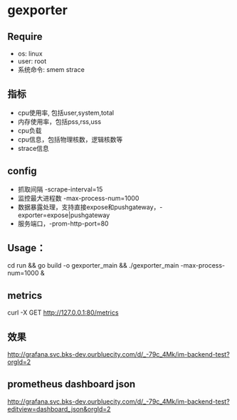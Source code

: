 # gexporter

## Require
* os: linux
* user: root
* 系统命令: smem strace

## 指标
*  cpu使用率, 包括user,system,total
*  内存使用率，包括pss,rss,uss
*  cpu负载
*  cpu信息，包括物理核数，逻辑核数等
*  strace信息

## config
*  抓取间隔 -scrape-interval=15
*  监控最大进程数 -max-process-num=1000
*  数据暴露处理，支持直接expose和pushgateway，-exporter=expose|pushgateway
*  服务端口，-prom-http-port=80

## Usage：
cd run && go build -o gexporter_main && ./gexporter_main -max-process-num=1000 &

## metrics
curl -X GET http://127.0.0.1:80/metrics

## 效果
http://grafana.svc.bks-dev.ourbluecity.com/d/_-79c_4Mk/im-backend-test?orgId=2

## prometheus dashboard json
http://grafana.svc.bks-dev.ourbluecity.com/d/_-79c_4Mk/im-backend-test?editview=dashboard_json&orgId=2